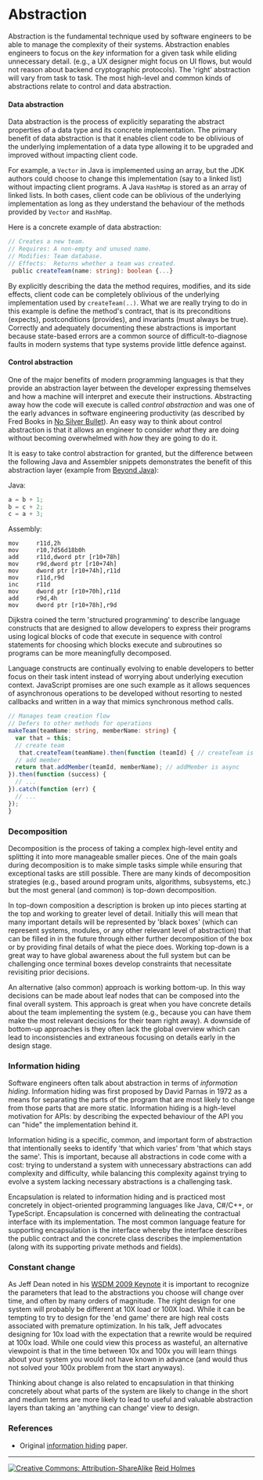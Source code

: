 # Abstraction

Abstraction is the fundamental technique used by software engineers to be able to manage the complexity of their systems. Abstraction enables engineers to focus on the _key_ information for a given task while eliding unnecessary detail. (e.g., a UX designer might focus on UI flows, but would not reason about backend cryptographic protocols). The 'right' abstraction will vary from task to task. The most high-level and common kinds of abstractions relate to control and data abstraction.

#### Data abstraction

Data abstraction is the process of explicitly separating the abstract properties of a data type and its concrete implementation. The primary benefit of data abstraction is that it enables client code to be oblivious of the underlying implementation of a data type allowing it to be upgraded and improved without impacting client code.

For example, a ```Vector``` in Java is implemented using an array, but the JDK authors could choose to change this implementation (say to a linked list) without impacting client programs. A Java ```HashMap``` is stored as an array of linked lists. In both cases, client code can be oblivious of the underlying implementation as long as they understand the behaviour of the methods provided by ```Vector``` and ```HashMap```. 

Here is a concrete example of data abstraction: <!-- from [CPSC 210](https://sites.google.com/site/ubccpsc2102015s2/schedule/ubc-cpsc-210-robust-classes.pdf?attredirects=0&d=1):-->

```typescript
// Creates a new team.
// Requires: A non-empty and unused name.
// Modifies: Team database.
// Effects:  Returns whether a team was created.
 public createTeam(name: string): boolean {...} 
```

By explicitly describing the data the method requires, modifies, and its side effects, client code can be completely oblivious of the underlying implementation used by ```createTeam(..)```. What we are really trying to do in this example is define the method's contract, that is its preconditions (expects), postconditions (provides), and invariants (must always be true). Correctly and adequately documenting these abstractions is important because state-based errors are a common source of difficult-to-diagnose faults in modern systems that type systems provide little defence against.

#### Control abstraction

One of the major benefits of modern programming languages is that they provide an abstraction layer between the developer expressing themselves and how a machine will interpret and execute their instructions. Abstracting away how the code will execute is called *control abstraction* and was one of the early advances in software engineering productivity (as described by Fred Books in [No Silver Bullet](http://worrydream.com/refs/Brooks-NoSilverBullet.pdf)). An easy way to think about control abstraction is that it allows an engineer to consider *what* they are doing without becoming overwhelmed with *how* they are going to do it.

It is easy to take control abstraction for granted, but the difference between the following Java and Assembler snippets demonstrates the benefit of this abstraction layer (example from [Beyond Java](http://www.beyondjava.net/blog/java-programmers-guide-assembler-language/)):

Java:

```java
a = b + 1;
b = c + 2;
c = a + 3;
```

Assembly:

```assembly_x86
mov     r11d,2h                   
mov     r10,7d56d18b0h            
add     r11d,dword ptr [r10+78h]  
mov     r9d,dword ptr [r10+74h]   
mov     dword ptr [r10+74h],r11d  
mov     r11d,r9d                  
inc     r11d                      
mov     dword ptr [r10+70h],r11d  
add     r9d,4h                    
mov     dword ptr [r10+78h],r9d   
```

Dijkstra coined the term 'structured programming' to describe language constructs that are designed to allow developers to express their programs using logical blocks of code that execute in sequence with control statements for choosing which blocks execute and subroutines so programs can be more meaningfully decomposed.

Language constructs are continually evolving to enable developers to better focus on their task intent instead of worrying about underlying execution context. JavaScript promises are one such example as it allows sequences of asynchronous operations to be developed without resorting to nested callbacks and written in a way that mimics synchronous method calls.

```typescript
// Manages team creation flow
// Defers to other methods for operations
makeTeam(teamName: string, memberName: string) {
  var that = this;
  // create team
   that.createTeam(teamName).then(function (teamId) { // createTeam is async
  // add member
  return that.addMember(teamId, memberName); // addMember is async
}).then(function (success) {
  // ...
}).catch(function (err) {
  // ...
});
}
```

### Decomposition

Decomposition is the process of taking a complex high-level entity and splitting it into more manageable smaller pieces. One of the main goals during decomposition is to make simple tasks simple while ensuring that exceptional tasks are still possible. There are many kinds of decomposition strategies (e.g., based around program units, algorithms, subsystems, etc.) but the most general (and common) is top-down decomposition. 

In top-down composition a description is broken up into pieces starting at the top and working to greater level of detail. Initially this will mean that many important details will be represented by 'black boxes' (which can represent systems, modules, or any other relevant level of abstraction) that can be filled in in the future through either further decomposition of the box or by providing final details of what the piece does. Working top-down is a great way to have global awareness about the full system but can be challenging once terminal boxes develop constraints that necessitate revisiting prior decisions.

An alternative (also common) approach is working bottom-up. In this way decisions can be made about leaf nodes that can be composed into the final overall system. This approach is great when you have concrete details about the team implementing the system (e.g., because you can have them make the most relevant decisions for their team right away). A downside of bottom-up approaches is they often lack the global overview which can lead to inconsistencies and extraneous focusing on details early in the design stage.

<!-- TODO: add decomposing user stories here 
#### Example: Decomposing user stories
-->

<!-- TODO: decomposition levels -->

### Information hiding 

Software engineers often talk about abstraction in terms of _information hiding_.  Information hiding was first proposed by David Parnas in 1972 as a means for separating the parts of the program that are most likely to change from those parts that are more static. Information hiding is a high-level motivation for APIs: by describing the expected behaviour of the API you can "hide" the implementation behind it. 

Information hiding is a specific, common, and important form of abstraction that intentionally seeks to identify 'that which varies' from 'that which stays the same'. This is important, because all abstractions in code come with a cost: trying to understand a system with unnecessary abstractions can add complexity and difficulty, while balancing this complexity against trying to evolve a system lacking necessary abstractions is a challenging task.

Encapsulation is related to information hiding and is practiced most concretely in object-oriented programming languages like Java, C#/C++, or TypeScript.  Encapsulation is concerned with delineating the contractual interface with its implementation. The most common language feature for supporting encapsulation is the interface whereby the interface describes the public contract and the concrete class describes the implementation (along with its supporting private methods and fields).

### Constant change

As Jeff Dean noted in his [WSDM 2009 Keynote](http://static.googleusercontent.com/media/research.google.com/en//people/jeff/WSDM09-keynote.pdf) it is important to recognize the parameters that lead to the abstractions you choose will change over time, and often by many orders of magnitude. The right design for one system will probably be different at 10X load or 100X load. While it can be tempting to try to design for the 'end game' there are high real costs associated with premature optimization. In his talk, Jeff advocates designing for 10x load with the expectation that a rewrite would be required at 100x load. While one could view this process as wasteful, an alternative viewpoint is that in the time between 10x and 100x you will learn things about your system you would not have known in advance (and would thus not solved your 100x problem from the start anyways).

Thinking about change is also related to encapsulation in that thinking concretely about what parts of the system are likely to change in the short and medium terms are more likely to lead to useful and valuable abstraction layers than taking an 'anything can change' view to design.

### References

* Original [information hiding](http://www.cs.umd.edu/class/spring2003/cmsc838p/Design/criteria.pdf) paper.

---
[![](figures/CCSA.png "Creative Commons: Attribution-ShareAlike")](https://creativecommons.org/licenses/by-sa/3.0/) [Reid Holmes](https://www.cs.ubc.ca/~rtholmes/)
